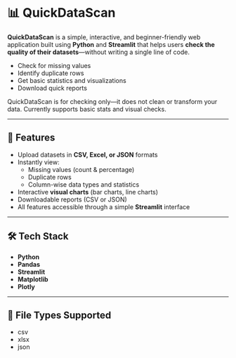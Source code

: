 # 📊 QuickDataScan

**QuickDataScan** is a simple, interactive, and beginner-friendly web application built using **Python** and **Streamlit** that helps users **check the quality of their datasets**—without writing a single line of code.

- Check for missing values  
- Identify duplicate rows  
- Get basic statistics and visualizations  
-  Download quick reports  

 QuickDataScan is for checking only—it does not clean or transform your data.
Currently supports basic stats and visual checks.

-------------------------------------------------------------------------------------------

## 🚀 Features

- Upload datasets in **CSV, Excel, or JSON** formats
- Instantly view:
  - Missing values (count & percentage)
  - Duplicate rows
  - Column-wise data types and statistics
- Interactive **visual charts** (bar charts, line charts)
- Downloadable reports (CSV or JSON)
- All features accessible through a simple **Streamlit** interface

----------------------------------------------------------------------------

## 🛠 Tech Stack

- **Python**
- **Pandas**
- **Streamlit**
- **Matplotlib**
- **Plotly**

-----------------------------------------------------------
## 📄 File Types Supported
- csv
- xlsx
- json
